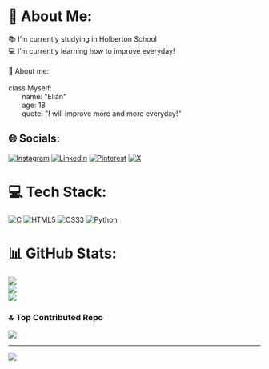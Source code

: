 # 💫 About Me:
📚 I’m currently studying in Holberton School <br>💻 I’m currently learning how to improve everyday!<br><br>💬 About me:<br><br>class Myself:<br>‎‎   name: "Elián"<br>   age: 18<br>   quote: "I will improve more and more everyday!"<br>


## 🌐 Socials:
[![Instagram](https://img.shields.io/badge/Instagram-%23E4405F.svg?logo=Instagram&logoColor=white)](https://instagram.com/https://www.instagram.com/epicdxrr/) [![LinkedIn](https://img.shields.io/badge/LinkedIn-%230077B5.svg?logo=linkedin&logoColor=white)](https://linkedin.com/in/www.linkedin.com/in/epicdxrr) [![Pinterest](https://img.shields.io/badge/Pinterest-%23E60023.svg?logo=Pinterest&logoColor=white)](https://pinterest.com/https://www.pinterest.com/epicdxrr/) [![X](https://img.shields.io/badge/X-black.svg?logo=X&logoColor=white)](https://x.com/https://twitter.com/epicdxrr) 

# 💻 Tech Stack:
![C](https://img.shields.io/badge/c-%2300599C.svg?style=for-the-badge&logo=c&logoColor=white) ![HTML5](https://img.shields.io/badge/html5-%23E34F26.svg?style=for-the-badge&logo=html5&logoColor=white) ![CSS3](https://img.shields.io/badge/css3-%231572B6.svg?style=for-the-badge&logo=css3&logoColor=white) ![Python](https://img.shields.io/badge/python-3670A0?style=for-the-badge&logo=python&logoColor=ffdd54)
# 📊 GitHub Stats:
![](https://github-readme-stats.vercel.app/api?username=Epicder&theme=ayu-mirage&hide_border=false&include_all_commits=false&count_private=false)<br/>
![](https://github-readme-streak-stats.herokuapp.com/?user=Epicder&theme=ayu-mirage&hide_border=false)<br/>
![](https://github-readme-stats.vercel.app/api/top-langs/?username=Epicder&theme=ayu-mirage&hide_border=false&include_all_commits=false&count_private=false&layout=compact)

### 🔝 Top Contributed Repo
![](https://github-contributor-stats.vercel.app/api?username=Epicder&limit=5&theme=apprentice&combine_all_yearly_contributions=true)

---
[![](https://visitcount.itsvg.in/api?id=Epicder&icon=0&color=0)](https://visitcount.itsvg.in)

<!-- Proudly created with GPRM ( https://gprm.itsvg.in ) -->

